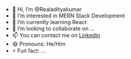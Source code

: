- 👋 Hi, I’m @Realadityakumar
- 👀 I’m interested in MERN Stack Development
- 🌱 I’m currently learning React
- 💞️ I’m looking to collaborate on ...
- 📫 You can contact me on <a href="https://www.linkedin.com/in/adityakumar5246/"> Linkedin</a>
- 😄 Pronouns: He/Him
- ⚡ Fun fact: ...

<!---
Realadityakumar/Realadityakumar is a ✨ special ✨ repository because its `README.md` (this file) appears on your GitHub profile.
You can click the Preview link to take a look at your changes.
--->
